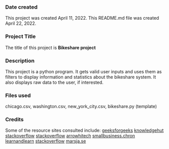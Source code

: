 

### Date created
This project was created April 11, 2022. This README.md file was created April 22, 2022.

### Project Title
The title of this project is **Bikeshare project**

### Description
This project is a python program. It gets valid user inputs and uses them as filters to display information and statistics about the bikeshare system. It also displays raw data to the user, if interested.

### Files used
chicago.csv,
washington.csv,
new_york_city.csv,
bikeshare.py (template)

### Credits
Some of the resource sites consulted include: [geeksforgeeks](https://www.geeksforgeeks.org/taking-input-in-python/amp/)
[knowledgehut](https://www.knowledgehut.com/blog/programming/run-python-scripts)
[stackoverflow](https://stackoverflow.com/questions/1016814/what-to-do-with-unexpected-indent-in-python)
[stackoverflow](https://stackoverflow.com/questions/23294658/asking-the-user-for-input-until-they-give-a-valid-response)
[arrowhitech](https://www.arrowhitech.com/typeerror-nonetype-object-is-not-iterable/)
[smallbusiness.chron](https://smallbusiness.chron.com/making-raw-input-lowercase-python-31840.html)
[learnandlearn](https://learnandlearn.com/python-programming/python-reference/find-calculate-mode-python-using-mode-function)
[stackoverflow](https://stackoverflow.com/questions/63229237/finding-the-most-frequent-combination-in-dataframe)
[marsja.se](https://www.marsja.se/pandas-count-occurrences-in-column-unique-values/)




